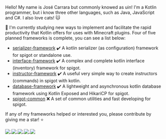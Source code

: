 Hello! My name is José Carrara but commonly knowed as uin! 
I'm a Kotlin programmer, but i know three other languages, such as Java, JavaScript and C#. I also love cats! 🐱

📖 I'm currently studying new ways to implement and facilitate the rapid productivity that Kotlin offers for uses with Minecraft plugins.
Four of five planned frameworks is complete, you can see a list below:

- [serializer-framework](https://github.com/uinnn/serializer-framework) ✔️ A kotlin serializer (as configuration) framework for spigot or standalone use.
- [interface-framework](https://github.com/uinnn/interface-framework) ✔️ A complex and complete kotlin interface (inventory) framework for spigot.
- [instructor-framework](https://github.com/uinnn/instructor-framework) ✔️ A useful very simple way to create instructors (commands) in spigot with kotlin.
- [database-framework](https://github.com/uinnn/database-framework) ✔️ A lightweight and asynchronous kotlin database framework using Kotlin Exposed and HikariCP for spigot.
- [spigot-common](https://github.com/uinnn/spigot-common) :x: A set of common utilities and fast developing for spigot.

If any of my frameworks helped or interested you, please contribute by giving me a star! :star:

<a href="https://github.com/uinnn/serializer-framework">
  <img align="center" src="https://img.shields.io/github/v/release/uinnn/serializer-framework?color=yellow&label=serializer-framework&style=for-the-badge"/>
</a>
<a href="https://github.com/uinnn/interface-framework">
  <img align="center" src="https://img.shields.io/github/v/release/uinnn/interface-framework?color=orange&label=interface-framework&style=for-the-badge"/>
</a>
<a href="https://github.com/uinnn/instructor-framework">
  <img align="center" src="https://img.shields.io/github/v/release/uinnn/instructor-framework?color=green&label=instructor-framework&style=for-the-badge"/>
</a>
<a href="https://github.com/uinnn/database-framework">
  <img align="center" src="https://img.shields.io/github/v/release/uinnn/database-framework?color=blue&label=database-framework&style=for-the-badge"/>
</a>
<a href="https://github.com/uinnn/spigot-common">
  <img align="center" src="https://img.shields.io/github/v/release/uinnn/spigot-common?color=red&label=spigot-commonk&style=for-the-badge"/>
</a>
